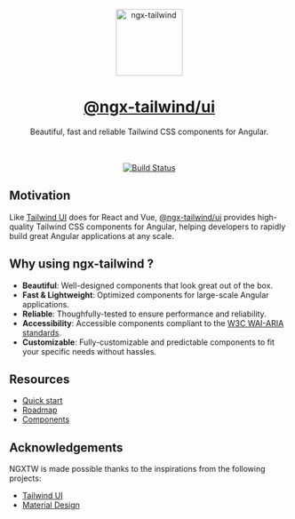 <div align="center">
  <a href="https://www.ngx-tailwind.com/">
    <img src="https://ngx-tailwind-assets.pages.dev/ngx-tailwind-logo-doc.png" alt="ngx-tailwind" height="120" />
    <h1>@ngx-tailwind/ui</h1>
  </a>
</div>

<div align="center">
Beautiful, fast and reliable Tailwind CSS components for Angular.
<br/>
<br/>
<br/>

[![Build Status](https://dev.azure.com/ecologiciel/Lab/_apis/build/status%2Fngx-tailwind-lib?repoName=William-Mba%2Fngx-tailwind&branchName=master)](https://dev.azure.com/ecologiciel/Lab/_build/latest?definitionId=5&repoName=William-Mba%2Fngx-tailwind&branchName=master)

</div>

## Motivation

Like [Tailwind UI](https://tailwindui.com/) does for React and Vue, <a href="https://www.npmjs.com/package/@ngx-tailwind/ui">@ngx-tailwind/ui</a> provides high-quality Tailwind CSS components for Angular, helping developers to rapidly build great Angular applications at any scale.

## Why using ngx-tailwind ?

- **Beautiful**: Well-designed components that look great out of the box.
- **Fast & Lightweight**: Optimized components for large-scale Angular applications.
- **Reliable**: Thoughfully-tested to ensure performance and reliability.
- **Accessibility**: Accessible components compliant to the [W3C WAI-ARIA standards](https://www.w3.org/TR/wai-aria/).
- **Customizable**: Fully-customizable and predictable components to fit your specific needs without hassles.

## Resources

- [Quick start](https://ngx-tailwind.com/quick-start)
- [Roadmap](https://www.ngx-tailwind.com/roadmap)
- [Components](https://www.ngx-tailwind.com/)

## Acknowledgements

NGXTW is made possible thanks to the inspirations from the following projects:

- [Tailwind UI](https://tailwindui.com/)
- [Material Design](https://m3.material.io/)
